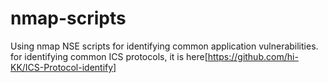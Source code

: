 # nmap-scripts   
Using nmap NSE scripts for identifying common application vulnerabilities.    
for identifying common ICS protocols, it is here[https://github.com/hi-KK/ICS-Protocol-identify]  
